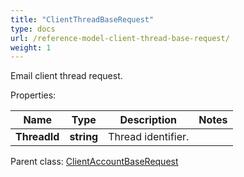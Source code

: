 ```yaml
---
title: "ClientThreadBaseRequest"
type: docs
url: /reference-model-client-thread-base-request/
weight: 1
---
```

Email client thread request.             

Properties:

Name | Type | Description | Notes
---- | ---- | ----------- | -----
**ThreadId** | **string** | Thread identifier.              | 

Parent class: [ClientAccountBaseRequest](/email/reference-model-client-account-base-request/)

